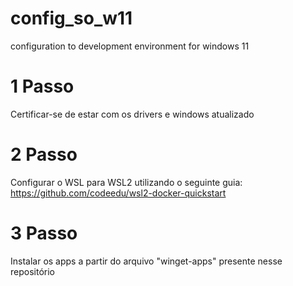 # config_so_w11
configuration to development environment for windows 11

# 1 Passo
Certificar-se de estar com os drivers e windows atualizado

# 2 Passo
Configurar o WSL para  WSL2 utilizando o seguinte guia:
https://github.com/codeedu/wsl2-docker-quickstart

# 3 Passo
Instalar os apps a partir do arquivo "winget-apps" presente nesse repositório
